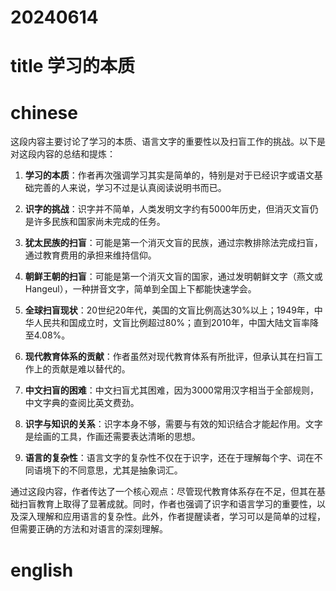
# 20240614

# title 学习的本质

# chinese 

这段内容主要讨论了学习的本质、语言文字的重要性以及扫盲工作的挑战。以下是对这段内容的总结和提炼：

1. **学习的本质**：作者再次强调学习其实是简单的，特别是对于已经识字或语文基础完善的人来说，学习不过是认真阅读说明书而已。

2. **识字的挑战**：识字并不简单，人类发明文字约有5000年历史，但消灭文盲仍是许多民族和国家尚未完成的任务。

3. **犹太民族的扫盲**：可能是第一个消灭文盲的民族，通过宗教排除法完成扫盲，通过教育费用的承担来维持信仰。

4. **朝鲜王朝的扫盲**：可能是第一个消灭文盲的国家，通过发明朝鲜文字（燕文或Hangeul），一种拼音文字，简单到全国上下都能快速学会。

5. **全球扫盲现状**：20世纪20年代，美国的文盲比例高达30%以上；1949年，中华人民共和国成立时，文盲比例超过80%；直到2010年，中国大陆文盲率降至4.08%。

6. **现代教育体系的贡献**：作者虽然对现代教育体系有所批评，但承认其在扫盲工作上的贡献是难以替代的。

7. **中文扫盲的困难**：中文扫盲尤其困难，因为3000常用汉字相当于全部规则，中文字典的查阅比英文费劲。

8. **识字与知识的关系**：识字本身不够，需要与有效的知识结合才能起作用。文字是绘画的工具，作画还需要表达清晰的思想。

9. **语言的复杂性**：语言文字的复杂性不仅在于识字，还在于理解每个字、词在不同语境下的不同意思，尤其是抽象词汇。

通过这段内容，作者传达了一个核心观点：尽管现代教育体系存在不足，但其在基础扫盲教育上取得了显著成就。同时，作者也强调了识字和语言学习的重要性，以及深入理解和应用语言的复杂性。此外，作者提醒读者，学习可以是简单的过程，但需要正确的方法和对语言的深刻理解。

# english

